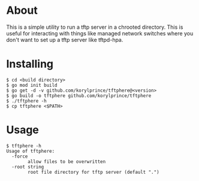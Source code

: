 # About

This is a simple utility to run a tftp server in a chrooted directory. This is useful for interacting with things like managed network switches where you don't want to set up a tftp server like tftpd-hpa.

# Installing

    $ cd <build directory>
    $ go mod init build
    $ go get -d -v github.com/korylprince/tftphere@<version>
    $ go build -o tftphere github.com/korylprince/tftphere
    $ ./tftphere -h
    $ cp tftphere <$PATH>

# Usage

    $ tftphere -h
    Usage of tftphere:
      -force
            allow files to be overwritten
      -root string
            root file directory for tftp server (default ".")
